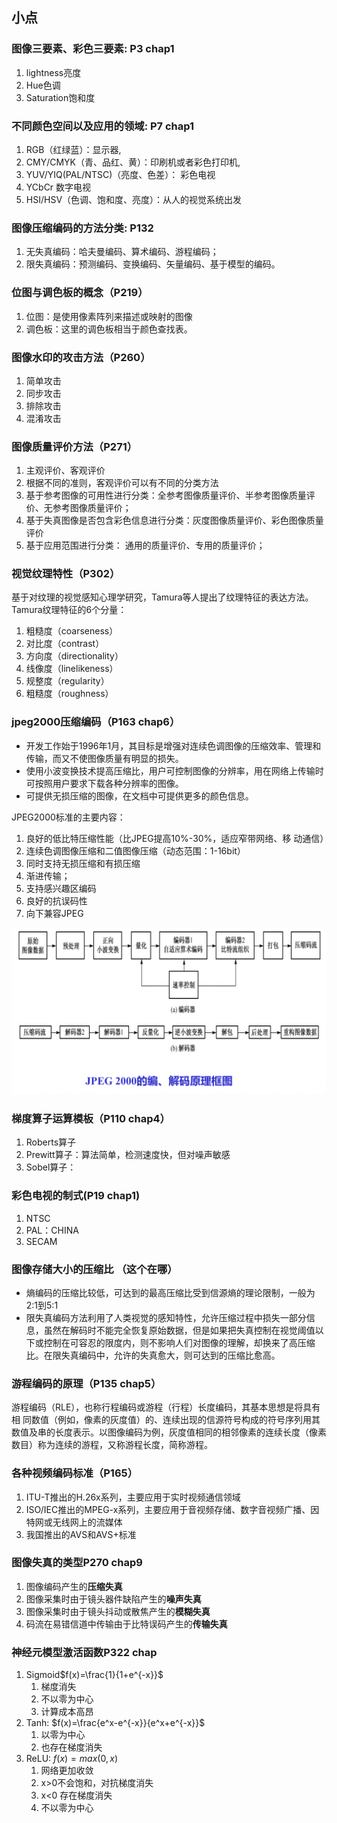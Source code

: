 ## 小点

### 图像三要素、彩色三要素: P3 chap1

1. lightness亮度
2. Hue色调
3. Saturation饱和度

### 不同颜色空间以及应用的领域: P7 chap1 

1. RGB（红绿蓝）：显示器, 
2. CMY/CMYK（青、品红、黄）：印刷机或者彩色打印机,
3. YUV/YIQ(PAL/NTSC)（亮度、色差）： 彩色电视
4. YCbCr 数字电视
5. HSI/HSV（色调、饱和度、亮度）：从人的视觉系统出发

### 图像压缩编码的方法分类: P132

1. 无失真编码：哈夫曼编码、算术编码、游程编码；
2. 限失真编码：预测编码、变换编码、矢量编码、基于模型的编码。

### 位图与调色板的概念（P219）

1. 位图：是使用像素阵列来描述或映射的图像
2. 调色板：这里的调色板相当于颜色查找表。

### 图像水印的攻击方法（P260）

1. 简单攻击
2. 同步攻击
3. 排除攻击
4. 混淆攻击

### 图像质量评价方法（P271）

1. 主观评价、客观评价
2. 根据不同的准则，客观评价可以有不同的分类方法
3. 基于参考图像的可用性进行分类：全参考图像质量评价、半参考图像质量评价、无参考图像质量评价；
4. 基于失真图像是否包含彩色信息进行分类：灰度图像质量评价、彩色图像质量评价
5. 基于应用范围进行分类： 通用的质量评价、专用的质量评价；

### 视觉纹理特性（P302）

基于对纹理的视觉感知心理学研究，Tamura等人提出了纹理特征的表达方法。 
Tamura纹理特征的6个分量：

1. 粗糙度（coarseness）
2. 对比度（contrast）
3. 方向度（directionality）
4. 线像度（linelikeness）
5. 规整度（regularity）
6. 粗糙度（roughness）

### jpeg2000压缩编码（P163 chap6）

- 开发工作始于1996年1月，其目标是增强对连续色调图像的压缩效率、管理和传输，而又不使图像质量有明显的损失。
- 使用小波变换技术提高压缩比，用户可控制图像的分辨率，用在网络上传输时可按照用户要求下载各种分辨率的图像。
- 可提供无损压缩的图像，在文档中可提供更多的颜色信息。

JPEG2000标准的主要内容：

1. 良好的低比特压缩性能（比JPEG提高10%-30%，适应窄带网络、移
   动通信） 
2. 连续色调图像压缩和二值图像压缩（动态范围：1-16bit）
3. 同时支持无损压缩和有损压缩
4. 渐进传输；
5. 支持感兴趣区编码
6. 良好的抗误码性
7. 向下兼容JPEG

![截屏2021-06-30 下午5.57.13](pics/2-jpeg2000.png)

### 梯度算子运算模板（P110 chap4）

1. Roberts算子
2. Prewitt算子：算法简单，检测速度快，但对噪声敏感
3. Sobel算子：

### 彩色电视的制式(P19 chap1)

1. NTSC
2. PAL：CHINA
3. SECAM

### 图像存储大小的压缩比  （这个在哪）

- 熵编码的压缩比较低，可达到的最高压缩比受到信源熵的理论限制，一般为2∶1到5∶1
- 限失真编码方法利用了人类视觉的感知特性，允许压缩过程中损失一部分信息，虽然在解码时不能完全恢复原始数据，但是如果把失真控制在视觉阈值以下或控制在可容忍的限度内，则不影响人们对图像的理解，却换来了高压缩比。在限失真编码中，允许的失真愈大，则可达到的压缩比愈高。

### 游程编码的原理（P135 chap5）

游程编码（RLE），也称行程编码或游程（行程）长度编码，其基本思想是将具有相
同数值（例如，像素的灰度值）的、连续出现的信源符号构成的符号序列用其数值及串的长度表示。以图像编码为例，灰度值相同的相邻像素的连续长度（像素数目）称为连续的游程，又称游程长度，简称游程。

### 各种视频编码标准（P165）

1. ITU-T推出的H.26x系列，主要应用于实时视频通信领域
2. ISO/IEC推出的MPEG-x系列，主要应用于音视频存储、数字音视频广播、因特网或无线网上的流媒体
3. 我国推出的AVS和AVS+标准

### 图像失真的类型P270 chap9

1.  图像编码产生的**压缩失真**
2.  图像采集时由于镜头器件缺陷产生的**噪声失真**
3.  图像采集时由于镜头抖动或散焦产生的**模糊失真**
4.  码流在易错信道中传输由于比特误码产生的**传输失真**

### 神经元模型激活函数P322 chap

1. Sigmoid$f(x)=\frac{1}{1+e^{-x}}$
   1. 梯度消失
   2. 不以零为中心
   3. 计算成本高昂
2. Tanh: $f(x)=\frac{e^x-e^{-x}}{e^x+e^{-x}}$
   1. 以零为中心
   2. 也存在梯度消失
3. ReLU: $f(x)=max(0,x)$
   1. 网络更加收敛
   2. x>0不会饱和，对抗梯度消失
   3. x<0 存在梯度消失
   4. 不以零为中心

